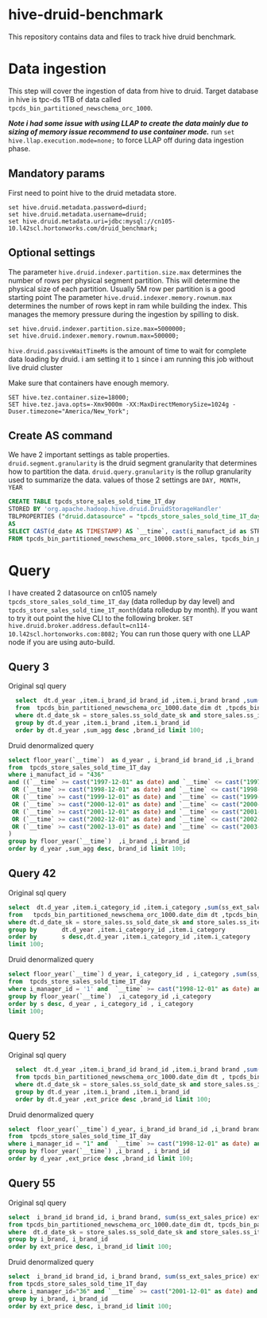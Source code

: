 # hive-druid-benchmark
This repository contains data and files to track hive druid benchmark.
# Data ingestion
This step will cover the ingestion of data from hive to druid.
Target database in hive is tpc-ds 1TB of data called `tpcds_bin_partitioned_newschema_orc_1000`.

***Note i had some issue with using LLAP to create the data mainly due to sizing of memory issue recommend to use container mode.***
run `set hive.llap.execution.mode=none;` to force LLAP off during data ingestion phase.

## Mandatory params
First need to point hive to the druid metadata store.
```
set hive.druid.metadata.password=diurd;
set hive.druid.metadata.username=druid;
set hive.druid.metadata.uri=jdbc:mysql://cn105-10.l42scl.hortonworks.com/druid_benchmark;
```

## Optional settings

The parameter `hive.druid.indexer.partition.size.max` determines the number of rows per physical segment partition.
This will determine the physical size of each partition. Usually 5M row per partition is a good starting point
The parameter `hive.druid.indexer.memory.rownum.max` determines the number of rows kept in ram while building the index.
This manages the memory pressure during the ingestion by spilling to disk.   

```
set hive.druid.indexer.partition.size.max=5000000;
set hive.druid.indexer.memory.rownum.max=500000;
```
`hive.druid.passiveWaitTimeMs` is the amount of time to wait for complete data loading by druid.
i am setting it to `1` since i am running this job without live druid cluster

Make sure that containers have enough memory.
```
SET hive.tez.container.size=18000;
SET hive.tez.java.opts=-Xmx9000m -XX:MaxDirectMemorySize=1024g -Duser.timezone="America/New_York";
```

## Create AS command
We have 2 important settings as table properties.
`druid.segment.granularity` is the druid segment granularity that determines how to partition the data.
`druid.query.granularity` is the rollup granularity used to summarize the data.
values of those 2 settings are `DAY, MONTH, YEAR`

```sql
CREATE TABLE tpcds_store_sales_sold_time_1T_day
STORED BY 'org.apache.hadoop.hive.druid.DruidStorageHandler'
TBLPROPERTIES ("druid.datasource" = "tpcds_store_sales_sold_time_1T_day", "druid.segment.granularity" = "MONTH", "druid.query.granularity" = "DAY")
AS
SELECT CAST(d_date AS TIMESTAMP) AS `__time`, cast(i_manufact_id as STRING) i_manufact_id, cast(i_manager_id as STRING) i_manager_id, i_item_desc, cast(i_category_id AS STRING) i_category_id, i_category, i_class, CAST(i_item_id AS STRING) i_item_id, CAST(item.i_brand_id AS STRING) i_brand_id, item.i_brand, CAST(ss_customer_sk AS STRING),CAST(ss_store_sk AS STRING),  i_current_price, ss_ext_sales_price, ss_quantity, ss_sales_price
FROM tpcds_bin_partitioned_newschema_orc_10000.store_sales, tpcds_bin_partitioned_newschema_orc_10000.item, tpcds_bin_partitioned_newschema_orc_10000.date_dim where store_sales.ss_item_sk = item.i_item_sk and store_sales.ss_sold_date_sk = date_dim.d_date_sk ;
```

# Query
I have created 2 datasource on cn105 namely `tpcds_store_sales_sold_time_1T_day` (data rolledup by day level) and `tpcds_store_sales_sold_time_1T_month`(data rolledup by month).
If you want to try it out point the hive CLI to the following broker.
`SET hive.druid.broker.address.default=cn114-10.l42scl.hortonworks.com:8082;`
You can run those query with one LLAP node if you are using auto-build.

## Query 3
Original sql query
```sql
  select  dt.d_year ,item.i_brand_id brand_id ,item.i_brand brand ,sum(ss_ext_sales_price) sum_agg
  from  tpcds_bin_partitioned_newschema_orc_1000.date_dim dt ,tpcds_bin_partitioned_newschema_orc_1000.store_sales ,tpcds_bin_partitioned_newschema_orc_1000.item
  where dt.d_date_sk = store_sales.ss_sold_date_sk and store_sales.ss_item_sk = item.i_item_sk and item.i_manufact_id = 436 and dt.d_moy=12
  group by dt.d_year ,item.i_brand ,item.i_brand_id
  order by dt.d_year ,sum_agg desc ,brand_id limit 100;
```
Druid denormalized query
```sql
select floor_year(`__time`)  as d_year , i_brand_id brand_id ,i_brand ,sum(ss_ext_sales_price) sum_agg
from  tpcds_store_sales_sold_time_1T_day
where i_manufact_id = "436"
and ((`__time` >= cast("1997-12-01" as date) and `__time` <= cast("1997-12-31" as date))
 OR (`__time` >= cast("1998-12-01" as date) and `__time` <= cast("1998-12-31" as date))
 OR (`__time` >= cast("1999-12-01" as date) and `__time` <= cast("1999-12-31" as date))
 OR (`__time` >= cast("2000-12-01" as date) and `__time` <= cast("2000-12-31" as date))
 OR (`__time` >= cast("2001-12-01" as date) and `__time` <= cast("2001-12-31" as date))
 OR (`__time` >= cast("2002-12-01" as date) and `__time` <= cast("2002-12-31" as date))
 OR (`__time` >= cast("2002-13-01" as date) and `__time` <= cast("2003-12-31" as date))
)
group by floor_year(`__time`)  ,i_brand ,i_brand_id
order by d_year ,sum_agg desc, brand_id limit 100;
```

## Query 42
Original sql query
```sql
select  dt.d_year ,item.i_category_id ,item.i_category ,sum(ss_ext_sales_price) as s
from   tpcds_bin_partitioned_newschema_orc_1000.date_dim dt ,tpcds_bin_partitioned_newschema_orc_1000.store_sales ,tpcds_bin_partitioned_newschema_orc_1000.item
where dt.d_date_sk = store_sales.ss_sold_date_sk and store_sales.ss_item_sk = item.i_item_sk and item.i_manager_id = 1 and dt.d_moy=12 and dt.d_year=1998
group by       dt.d_year ,item.i_category_id ,item.i_category
order by       s desc,dt.d_year ,item.i_category_id ,item.i_category
limit 100;
```
Druid denormalized query
```sql
select floor_year(`__time`) d_year, i_category_id , i_category ,sum(ss_ext_sales_price) as s
from  tpcds_store_sales_sold_time_1T_day
where i_manager_id = '1' and  `__time` >= cast("1998-12-01" as date) and `__time` <= cast("1998-12-31" as date)
group by floor_year(`__time`)  ,i_category_id ,i_category
order by s desc, d_year , i_category_id , i_category
limit 100;
```

## Query 52

Original sql query
```sql
  select  dt.d_year ,item.i_brand_id brand_id ,item.i_brand brand ,sum(ss_ext_sales_price) ext_price
  from tpcds_bin_partitioned_newschema_orc_1000.date_dim dt , tpcds_bin_partitioned_newschema_orc_1000.store_sales ,tpcds_bin_partitioned_newschema_orc_1000.item
  where dt.d_date_sk = store_sales.ss_sold_date_sk and store_sales.ss_item_sk = item.i_item_sk and item.i_manager_id = 1 and dt.d_moy=12 and dt.d_year=1998
  group by dt.d_year ,item.i_brand ,item.i_brand_id
  order by dt.d_year ,ext_price desc ,brand_id limit 100;
```

Druid denormalized query
```sql
select  floor_year(`__time`) d_year, i_brand_id brand_id ,i_brand brand ,sum(ss_ext_sales_price) ext_price
from  tpcds_store_sales_sold_time_1T_day
where i_manager_id = "1" and  `__time` >= cast("1998-12-01" as date) and `__time` <= cast("1998-12-31" as date)
group by floor_year(`__time`) ,i_brand , i_brand_id
order by d_year ,ext_price desc ,brand_id limit 100;
```

## Query 55

Original sql query
```sql
select  i_brand_id brand_id, i_brand brand, sum(ss_ext_sales_price) ext_price
from tpcds_bin_partitioned_newschema_orc_1000.date_dim dt, tpcds_bin_partitioned_newschema_orc_1000.store_sales, tpcds_bin_partitioned_newschema_orc_1000.item
where  dt.d_date_sk = store_sales.ss_sold_date_sk and store_sales.ss_item_sk = item.i_item_sk and i_manager_id=36 and d_moy=12 and d_year=2001
group by i_brand, i_brand_id
order by ext_price desc, i_brand_id limit 100;
```
Druid denormalized query
```sql
select  i_brand_id brand_id, i_brand brand, sum(ss_ext_sales_price) ext_price
from tpcds_store_sales_sold_time_1T_day
where i_manager_id="36" and `__time` >= cast("2001-12-01" as date) and `__time` <= cast("2001-12-31" as date)
group by i_brand, i_brand_id
order by ext_price desc, i_brand_id limit 100;
```

